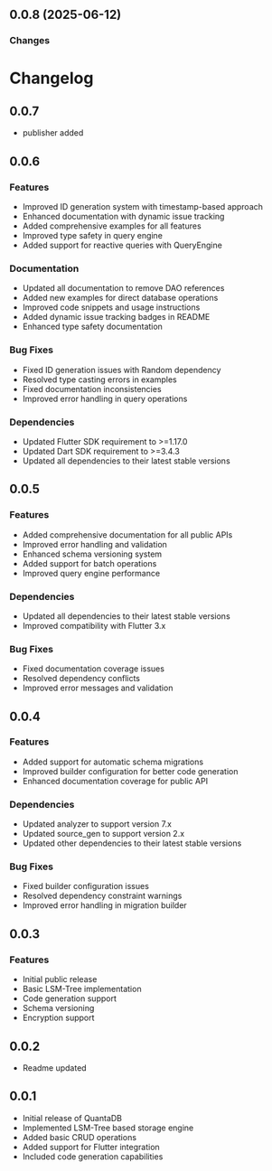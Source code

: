 ## 0.0.8 (2025-06-12)

### Changes

# Changelog
## 0.0.7

- publisher added


## 0.0.6

### Features

- Improved ID generation system with timestamp-based approach
- Enhanced documentation with dynamic issue tracking
- Added comprehensive examples for all features
- Improved type safety in query engine
- Added support for reactive queries with QueryEngine

### Documentation

- Updated all documentation to remove DAO references
- Added new examples for direct database operations
- Improved code snippets and usage instructions
- Added dynamic issue tracking badges in README
- Enhanced type safety documentation

### Bug Fixes

- Fixed ID generation issues with Random dependency
- Resolved type casting errors in examples
- Fixed documentation inconsistencies
- Improved error handling in query operations

### Dependencies

- Updated Flutter SDK requirement to >=1.17.0
- Updated Dart SDK requirement to >=3.4.3
- Updated all dependencies to their latest stable versions

## 0.0.5

### Features

- Added comprehensive documentation for all public APIs
- Improved error handling and validation
- Enhanced schema versioning system
- Added support for batch operations
- Improved query engine performance

### Dependencies

- Updated all dependencies to their latest stable versions
- Improved compatibility with Flutter 3.x

### Bug Fixes

- Fixed documentation coverage issues
- Resolved dependency conflicts
- Improved error messages and validation

## 0.0.4

### Features

- Added support for automatic schema migrations
- Improved builder configuration for better code generation
- Enhanced documentation coverage for public API

### Dependencies

- Updated analyzer to support version 7.x
- Updated source_gen to support version 2.x
- Updated other dependencies to their latest stable versions

### Bug Fixes

- Fixed builder configuration issues
- Resolved dependency constraint warnings
- Improved error handling in migration builder

## 0.0.3

### Features

- Initial public release
- Basic LSM-Tree implementation
- Code generation support
- Schema versioning
- Encryption support

## 0.0.2

- Readme updated

## 0.0.1

- Initial release of QuantaDB
- Implemented LSM-Tree based storage engine
- Added basic CRUD operations
- Added support for Flutter integration
- Included code generation capabilities
